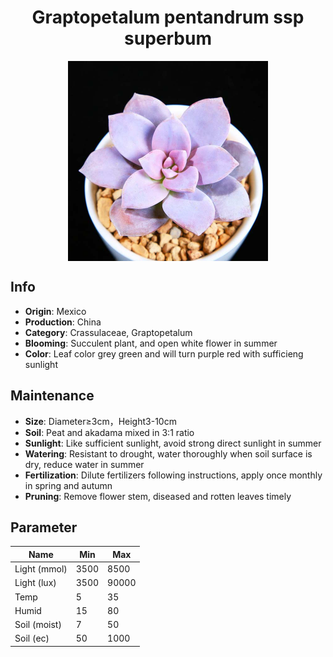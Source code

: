 <h1 align='center'>Graptopetalum pentandrum ssp superbum</h1>
<p align="center">
    <img 
        align='center'
        width='320'
        src="../images/graptopetalum pentandrum ssp superbum.png" 
        alt='Graptopetalum pentandrum ssp superbum' />
</p>

## Info

 - **Origin**: Mexico
 - **Production**: China
 - **Category**: Crassulaceae, Graptopetalum
 - **Blooming**: Succulent plant, and open white flower in summer
 - **Color**: Leaf color grey green and will turn purple red with sufficieng sunlight

## Maintenance

 - **Size**: Diameter≥3cm，Height3-10cm
 - **Soil**: Peat and akadama mixed in 3:1 ratio
 - **Sunlight**: Like sufficient sunlight, avoid strong direct sunlight in summer
 - **Watering**: Resistant to drought, water thoroughly when soil surface is dry, reduce water in summer
 - **Fertilization**: Dilute fertilizers following instructions, apply once monthly in spring and autumn
 - **Pruning**: Remove flower stem, diseased and rotten leaves timely

## Parameter

| Name         | Min  | Max   |
|--------------|------|-------|
| Light (mmol) | 3500 | 8500  |
| Light (lux)  | 3500 | 90000 |
| Temp         | 5    | 35    |
| Humid        | 15   | 80    |
| Soil (moist) | 7   | 50    |
| Soil (ec)    | 50  | 1000  |